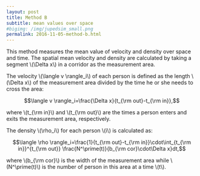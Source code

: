```yaml
---
layout: post
title: Method B 
subtitle: mean values over space
#bigimg: /img/jupedsim_small.png
permalink: 2016-11-05-method-b.html
---
```



This method measures the mean value of velocity and density
over space and time. The spatial mean velocity and density are
calculated by taking a segment  \\(\Delta x\\) in a corridor as the
measurement area. 

The velocity  \\(\langle v \rangle_i\\) of each person
is defined as the length  \\(\Delta x\\) of the measurement area divided
by the time he or she needs to cross the area:

$$\langle v \rangle_i=\frac{\Delta x}{t_{\rm out}-t_{\rm in}},$$

where  \\(t_{\rm in}\\) and  \\(t_{\rm out}\\) are the times a person enters 
and exits the measurement area, respectively.

The density  \\(\rho_i\\) for each person \\(i\\) is calculated as:

$$\langle \rho \rangle_i=\frac{1}{t_{\rm out}-t_{\rm in}}\cdot\int_{t_{\rm in}}^{t_{\rm out}} \frac{N^\prime(t)}{b_{\rm cor}\cdot\Delta x}dt,$$

where  \\(b_{\rm cor}\\) is the width of the measurement area while  \\(N^\prime(t)\\) is the number of person in this area at a time  \\(t\\).
